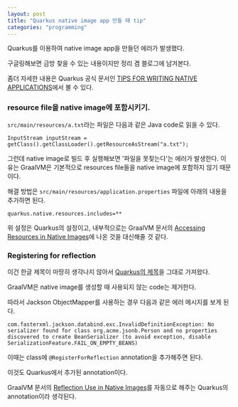 ```yaml
---
layout: post
title: "Quarkus native image app 만들 때 tip"
categories: "programming"
---
```


Quarkus를 이용하여 native image app을 만들던 에러가 발생했다.

구글링해보면 금방 찾을 수 있는 내용이지만 정리 겸 블로그에 남겨본다.

좀더 자세한 내용은 Quarkus 공식 문서인 [TIPS FOR WRITING NATIVE APPLICATIONS](https://quarkus.io/guides/writing-native-applications-tips)에서 볼 수 있다.

### resource file을 native image에 포함시키기.

`src/main/resources/a.txt`라는 파일은 다음과 같은 Java code로 읽을 수 있다.

```
InputStream inputStream = getClass().getClassLoader().getResourceAsStream("a.txt");
```

그런데 native image로 빌드 후 실행해보면 '파일을 못찾는다'는 에러가 발생한다. 이유는 GraalVM은 기본적으로 resources file들을 native image에 포함하지 않기 때문이다.

해결 방법은 `src/main/resources/application.properties` 파일에 아래의 내용을 추가하면 된다.

```
quarkus.native.resources.includes=**
```

위 설정은 Quarkus의 설정이고, 내부적으로는 GraalVM 문서의 [Accessing Resources in Native Images](https://www.graalvm.org/reference-manual/native-image/Resources/)에 나온 것을 대신해줄 것 같다.

### Registering for reflection

이건 한글 제목이 마땅히 생각나지 않아서 [Quarkus의 제목](https://quarkus.io/guides/writing-native-applications-tips#registering-for-reflection)을 그대로 가져왔다.

GraalVM은 native image를 생성할 때 사용되지 않는 code는 제거한다.

따라서 Jackson ObjectMapper를 사용하는 경우 다음과 같은 에러 메시지를 보게 된다.

```
com.fasterxml.jackson.databind.exc.InvalidDefinitionException: No serializer found for class org.acme.jsonb.Person and no properties discovered to create BeanSerializer (to avoid exception, disable SerializationFeature.FAIL_ON_EMPTY_BEANS)
```

이때는 class에 `@RegisterForReflection` annotation을 추가해주면 된다.

이것도 Quarkus에서 추가된 annotation이다.

GraalVM 문서의 [Reflection Use in Native Images](https://www.graalvm.org/reference-manual/native-image/Reflection/#manual-configuration)를 자동으로 해주는 Quarkus의 annotation이라 생각된다.
